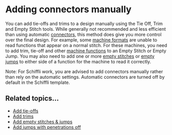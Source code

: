 # Adding connectors manually

You can add tie-offs and trims to a design manually using the Tie Off, Trim and Empty Stitch tools. While generally not recommended and less efficient than using automatic [connectors](../../glossary/glossary), this method does give you more control over the final design. For example, some [machine formats](../../glossary/glossary) are unable to read functions that appear on a normal stitch. For these machines, you need to add trim, tie-off and other [machine functions](../../glossary/glossary) to an Empty Stitch or Empty Jump. You may also need to add one or more [empty stitches](../../glossary/glossary) or [empty jumps](../../glossary/glossary) to either side of a function for the machine to read it correctly.

Note: For Schiffli work, you are advised to add connectors manually rather than rely on the automatic settings. Automatic connectors are turned off by default in the Schiffli template.

## Related topics...

- [Add tie-offs](Add_tie-offs)
- [Add trims](Add_trims)
- [Add empty stitches & jumps](Add_empty_stitches_jumps)
- [Add jumps with penetrations off](Add_jumps_with_penetrations_off)
